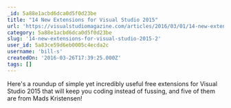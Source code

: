 ```yaml
---
_id: 5a88e1acbd6dca0d5f0d23be
title: "14 New Extensions for Visual Studio 2015"
url: 'https://visualstudiomagazine.com/articles/2016/03/01/14-new-extensions.aspx'
category: 5a88e1acbd6dca0d5f0d23be
slug: '14-new-extensions-for-visual-studio-2015-2'
user_id: 5a83ce59d6eb0005c4ecda2c
username: 'bill-s'
createdOn: '2016-03-26T17:39:25.000Z'
tags: []
---
```


Here's a roundup of simple yet incredibly useful free extensions for Visual Studio 2015 that will keep you coding instead of fussing, and five of them are from Mads Kristensen!
